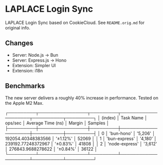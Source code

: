 # LAPLACE Login Sync

LAPLACE Login Sync based on CookieCloud. See `README.orig.md` for original info.

## Changes

- Server: Node.js -> Bun
- Server: Express.js -> Hono
- Extension: Simpler UI
- Extension: i18n

## Benchmarks

The new server delivers a roughly 40% increase in performance. Tested on the Apple M2 Max.

┌─────────┬────────────────┬─────────┬────────────────────┬──────────┬─────────┐
│ (index) │ Task Name      │ ops/sec │ Average Time (ns)  │ Margin   │ Samples │
├─────────┼────────────────┼─────────┼────────────────────┼──────────┼─────────┤
│ 0       │ 'bun-hono'     │ '5,206' │ 192054.40348383566 │ '±1.12%' │ 52069   │
│ 1       │ 'bun-express'  │ '4,180' │ 239192.77248372967 │ '±0.83%' │ 41808   │
│ 2       │ 'node-express' │ '3,612' │ 276843.9688278622  │ '±0.84%' │ 36122   │
└─────────┴────────────────┴─────────┴────────────────────┴──────────┴─────────┘
